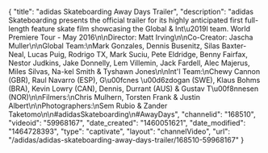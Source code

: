 {
    "title": "adidas Skateboarding Away Days Trailer",
    "description": "adidas Skateboarding presents the official trailer for its highly anticipated first full-length feature skate film showcasing the Global & Int\u2019l team. World Premiere Tour - May 2016\n\nDirector: Matt Irving\n\nCo-Creator: Jascha Muller\n\nGlobal Team:\nMark Gonzales, Dennis Busenitz, Silas Baxter-Neal, Lucas Puig, Rodrigo TX, Mark Suciu, Pete Eldridge, Benny Fairfax, Nestor Judkins, Jake Donnelly, Lem Villemin, Jack Fardell, Alec Majerus, Miles Silvas, Na-kel Smith & Tyshawn Jones\n\nInt'l Team:\nChewy Cannon (GBR), Raul Navarro (ESP), G\u00fcnes \u00d6zdogan (SWE), Klaus Bohms (BRA), Kevin Lowry (CAN), Dennis, Durrant (AUS) & Gustav T\u00f8nnesen (NOR)\n\nFilmers:\nChris Mulhern, Torsten Frank & Justin Albert\n\nPhotographers:\nSem Rubio & Zander Taketomo\n\n#adidasSkateboarding\n#AwayDays",
    "channelid": "168510",
    "videoid": "59968167",
    "date_created": "1460051621",
    "date_modified": "1464728393",
    "type": "captivate",
    "layout": "channelVideo",
    "url": "\/adidas\/adidas-skateboarding-away-days-trailer\/168510-59968167"
}